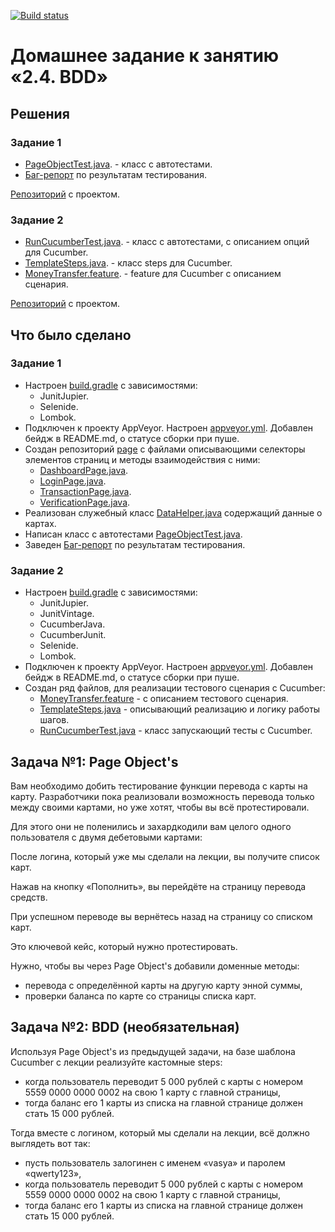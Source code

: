 [![Build status](https://ci.appveyor.com/api/projects/status/cch4k5jkd2ps6ayk?svg=true)](https://ci.appveyor.com/project/Nephedov/pageobjects)

# Домашнее задание к занятию «2.4. BDD»

## Решения
### Задание 1
 * <a href="https://github.com/Nephedov/7.1.Automated-Testing/blob/main/src/test/java/ru/netology/PageObjectTest.java">PageObjectTest.java</a>. - класс с автотестами.
 * <a href="https://github.com/Nephedov/7.1.Automated-Testing/issues/1">Баг-репорт</a> по результатам тестирования.

<a href="https://github.com/Nephedov/PageObjects">Репозиторий</a> с проектом.
### Задание 2
 * <a href="https://github.com/Nephedov/7.2.Automated-Testing/blob/main/src/test/java/ru/netology/RunCucumberTest.java">RunCucumberTest.java</a>. - класс с автотестами, c описанием опций для Cucumber.
 * <a href="https://github.com/Nephedov/7.2.Automated-Testing/blob/main/src/test/java/ru/netology/steps/TemplateSteps.java">TemplateSteps.java</a>. - класс steps для Cucumber.
 * <a href="https://github.com/Nephedov/7.2.Automated-Testing/blob/main/src/test/resources/features/MoneyTransfer.feature">MoneyTransfer.feature</a>. - feature для Cucumber c описанием сценария.

<a href="https://github.com/Nephedov/BDD">Репозиторий</a> с проектом.
## Что было сделано
### Задание 1
* Настроен <a href="https://github.com/Nephedov/7.1.Automated-Testing/blob/main/build.gradle">build.gradle</a> с зависимостями:
  * JunitJupier.
  * Selenide.
  * Lombok.
* Подключен к проекту AppVeyor. Настроен <a href="https://github.com/Nephedov/7.1.Automated-Testing/blob/main/.appveyor.yml">appveyor.yml</a>. Добавлен бейдж в README.md, о статусе сборки при пуше.
* Создан репозиторий <a href="https://github.com/Nephedov/7.1.Automated-Testing/tree/main/src/test/java/ru/netology/page">page</a> с файлами описывающими селекторы элементов страниц и методы взаимодействия с ними:
  * <a href="https://github.com/Nephedov/7.1.Automated-Testing/blob/main/src/test/java/ru/netology/page/DashboardPage.java">DashboardPage.java</a>.
  * <a href="https://github.com/Nephedov/7.1.Automated-Testing/blob/main/src/test/java/ru/netology/page/LoginPage.java">LoginPage.java</a>.
  * <a href="https://github.com/Nephedov/7.1.Automated-Testing/blob/main/src/test/java/ru/netology/page/TransactionPage.java">TransactionPage.java</a>.
  * <a href="https://github.com/Nephedov/7.1.Automated-Testing/blob/main/src/test/java/ru/netology/page/VerificationPage.java">VerificationPage.java</a>.
* Реализован служебный класс <a href="https://github.com/Nephedov/7.1.Automated-Testing/blob/main/src/test/java/ru/netology/data/DataHelper.java">DataHelper.java</a> содержащий данные о картах.
* Написан класс с автотестами <a href="https://github.com/Nephedov/7.1.Automated-Testing/blob/main/src/test/java/ru/netology/PageObjectTest.java">PageObjectTest.java</a>.
* Заведен <a href="https://github.com/Nephedov/7.1.Automated-Testing/issues/1">Баг-репорт</a> по результатам тестирования.
### Задание 2
* Настроен <a href="https://github.com/Nephedov/7.2.Automated-Testing/blob/main/build.gradle">build.gradle</a> с зависимостями:
   * JunitJupier.
   * JunitVintage.
   * CucumberJava.
   * CucumberJunit.
   * Selenide.
   * Lombok.
* Подключен к проекту AppVeyor. Настроен <a href="https://github.com/Nephedov/7.2.Automated-Testing/blob/main/.appveyor.yml">appveyor.yml</a>. Добавлен бейдж в README.md, о статусе сборки при пуше.
* Создан ряд файлов, для реализации тестового сценария с Cucumber:
  * <a href="https://github.com/Nephedov/7.2.Automated-Testing/blob/main/src/test/resources/features/MoneyTransfer.feature">MoneyTransfer.feature</a> - с описанием тестового сценария.
  * <a href="https://github.com/Nephedov/7.2.Automated-Testing/blob/main/src/test/java/ru/netology/steps/TemplateSteps.java">TemplateSteps.java</a> - описывающий реализацию и логику работы шагов.
  * <a href="https://github.com/Nephedov/7.2.Automated-Testing/blob/main/src/test/java/ru/netology/RunCucumberTest.java">RunCucumberTest.java</a> - класс запускающий тесты с Cucumber.
   
## Задача №1: Page Object's

Вам необходимо добить тестирование функции перевода с карты на карту. Разработчики пока реализовали возможность перевода только между своими картами, но уже хотят, чтобы вы всё протестировали.

Для этого они не поленились и захардкодили вам целого одного пользователя с двумя дебетовыми картами:

После логина, который уже мы сделали на лекции, вы получите список карт.

Нажав на кнопку «Пополнить», вы перейдёте на страницу перевода средств.

При успешном переводе вы вернётесь назад на страницу со списком карт.

Это ключевой кейс, который нужно протестировать.

Нужно, чтобы вы через Page Object's добавили доменные методы:
* перевода с определённой карты на другую карту энной суммы,
* проверки баланса по карте со страницы списка карт.

## Задача №2: BDD (необязательная)

Используя Page Object's из предыдущей задачи, на базе шаблона Cucumber с лекции реализуйте кастомные steps:
* когда пользователь переводит 5 000 рублей с карты с номером 5559 0000 0000 0002 на свою 1 карту с главной страницы,
* тогда баланс его 1 карты из списка на главной странице должен стать 15 000 рублей.

Тогда вместе с логином, который мы сделали на лекции, всё должно выглядеть вот так:
* пусть пользователь залогинен с именем «vasya» и паролем «qwerty123»,
* когда пользователь переводит 5 000 рублей с карты с номером 5559 0000 0000 0002 на свою 1 карту с главной страницы,
* тогда баланс его 1 карты из списка на главной странице должен стать 15 000 рублей.
